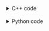 <details><summary>C++ code</summary>

![](https://github.com/archishmanghos/code-images/blob/master/GFG/Reverse-Spiral-Form-of-Matrix.png)

</details>

<br>

<details><summary>Python code</summary>

![](https://github.com/archishmanghos/code-images/blob/master/GFG/Reverse-Spiral-Form-of-Matrix-py.png)

</details>